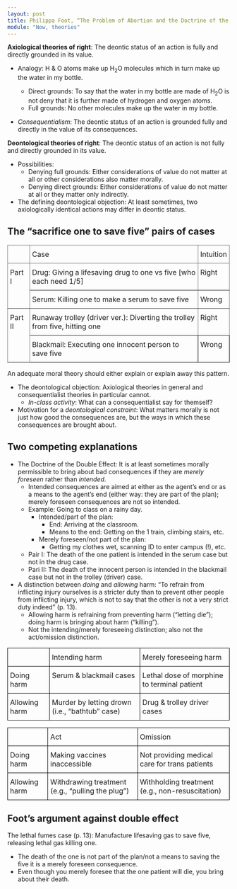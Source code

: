 ```yaml
---
layout: post
title: Philippa Foot, “The Problem of Abortion and the Doctrine of the Double Effect”
module: "Now, theories"
---
```


**Axiological theories of right**: The deontic status of an action is fully and directly grounded in its value.

- Analogy: H & O atoms make up H<sub>2</sub>O molecules which in turn make up the water in my bottle.
  - Direct grounds: To say that the water in my bottle are made of H<sub>2</sub>O is not deny that it is further made of hydrogen and oxygen atoms.
  - Full grounds: No other molecules make up the water in my bottle.

- *Consequentialism*: The deontic status of an action is grounded fully and directly in the value of its consequences.

**Deontological theories of right**: The deontic status of an action is not fully and directly grounded in its value.

- Possibilities:
  - Denying full grounds: Either considerations of value do not matter at all or other considerations also matter morally. 
  - Denying direct grounds: Either considerations of value do not matter at all or they matter only indirectly.
- The defining deontological objection: At least sometimes, two axiologically identical actions may differ in deontic status.

## The “sacrifice one to save five” pairs of cases

<style type="text/css">
.tg  {border-collapse:collapse;border-spacing:0;}
.tg td{border-color:black;border-style:solid;border-width:1px;
  overflow:hidden;padding:10px 5px;word-break:normal;}
.tg th{border-color:black;border-style:solid;border-width:1px;
  font-weight:normal;overflow:hidden;padding:10px 5px;word-break:normal;}
.tg .tg-0pky{border-color:inherit;text-align:left;vertical-align:top}
.tg .tg-0lax{text-align:left;vertical-align:top}
</style>
<table class="tg"><thead>
  <tr>
    <th class="tg-0pky"></th>
    <th class="tg-0pky">Case</th>
    <th class="tg-0pky">Intuition</th>
  </tr></thead>
<tbody>
  <tr>
    <td class="tg-0pky" rowspan="2">Part I</td>
    <td class="tg-0pky"><span style="font-weight:400;font-style:normal;text-decoration:none">Drug</span>: <span style="font-weight:400;font-style:normal;text-decoration:none">Giving a lifesaving drug to one vs five [who each need 1/5]</span></td>
    <td class="tg-0pky">Right</td>
  </tr>
  <tr>
    <td class="tg-0pky">Serum: Killing one to make a serum to save five</td>
    <td class="tg-0pky">Wrong</td>
  </tr>
  <tr>
    <td class="tg-0pky" rowspan="2">Part II</td>
    <td class="tg-0pky">Runaway trolley (driver ver.): Diverting the trolley from five, hitting one</td>
    <td class="tg-0pky">Right</td>
  </tr>
  <tr>
    <td class="tg-0lax">Blackmail: Executing one innocent person to save five</td>
    <td class="tg-0lax">Wrong</td>
  </tr>
</tbody></table>

An adequate moral theory should either explain or explain away this pattern.

- The deontological objection: Axiological theories in general and consequentialist theories in particular cannot.
  - *In-class activity*: What can a consequentialist say for themself?
- Motivation for a *deontological constraint*: What matters morally is not just how good the consequences are, but the ways in which these consequences are brought about.

## Two competing explanations

- The Doctrine of the Double Effect: It is at least sometimes morally permissible to bring about bad consequences if they are *merely foreseen* rather than *intended*.
  - Intended consequences are aimed at either as the agent’s end or as a means to the agent’s end (either way: they are part of the plan); merely foreseen consequences are not so intended.
  - Example: Going to class on a rainy day.
    - Intended/part of the plan:
      - End: Arriving at the classroom.
      - Means to the end: Getting on the 1 train, climbing stairs, etc.
    - Merely foreseen/not part of the plan:
      - Getting my clothes wet, scanning ID to enter campus (!), etc.
  - Pair I: The death of the one patient is intended in the serum case but not in the drug case.
  - Pari II: The death of the innocent person is intended in the blackmail case but not in the trolley (driver) case.
- A distinction between *doing* and *allowing* harm: “To refrain from inflicting injury ourselves is a stricter duty than to prevent other people from inflicting injury, which is not to say that the other is not a very strict duty indeed” (p. 13).
  - Allowing harm is refraining from preventing harm (“letting die”); doing harm is bringing about harm (“killing”).
  - Not the intending/merely foreseeing distinction; also not the act/omission distinction.

<style type="text/css">
.tg  {border-collapse:collapse;border-spacing:0;}
.tg td{border-color:black;border-style:solid;border-width:1px;
  overflow:hidden;padding:10px 5px;word-break:normal;}
.tg th{border-color:black;border-style:solid;border-width:1px;
  font-weight:normal;overflow:hidden;padding:10px 5px;word-break:normal;}
.tg .tg-0lax{text-align:left;vertical-align:top}
</style>
<table class="tg"><thead>
  <tr>
    <th class="tg-0lax"></th>
    <th class="tg-0lax">Intending harm</th>
    <th class="tg-0lax">Merely foreseeing harm</th>
  </tr></thead>
<tbody>
  <tr>
    <td class="tg-0lax">Doing harm</td>
    <td class="tg-0lax">Serum &amp; blackmail cases</td>
    <td class="tg-0lax">Lethal dose of morphine to terminal patient</td>
  </tr>
  <tr>
    <td class="tg-0lax">Allowing harm</td>
    <td class="tg-0lax">Murder by letting drown (i.e., “bathtub” case)</td>
    <td class="tg-0lax">Drug &amp; trolley driver cases</td>
  </tr>
</tbody>
</table>
<style type="text/css">
.tg  {border-collapse:collapse;border-spacing:0;}
.tg td{border-color:black;border-style:solid;border-width:1px;
  overflow:hidden;padding:10px 5px;word-break:normal;}
.tg th{border-color:black;border-style:solid;border-width:1px;
  font-weight:normal;overflow:hidden;padding:10px 5px;word-break:normal;}
.tg .tg-0lax{text-align:left;vertical-align:top}
</style>
<table class="tg"><thead>
  <tr>
    <th class="tg-0lax"></th>
    <th class="tg-0lax">Act</th>
    <th class="tg-0lax">Omission</th>
  </tr></thead>
<tbody>
  <tr>
    <td class="tg-0lax">Doing harm</td>
    <td class="tg-0lax">Making vaccines inaccessible</td>
    <td class="tg-0lax">Not providing medical care for trans patients</td>
  </tr>
  <tr>
    <td class="tg-0lax">Allowing harm</td>
    <td class="tg-0lax">Withdrawing treatment (e.g., “pulling the plug”)</td>
    <td class="tg-0lax">Withholding treatment (e.g., non-resuscitation)</td>
  </tr>
</tbody>
</table>

## Foot’s argument against double effect

The lethal fumes case (p. 13): Manufacture lifesaving gas to save five, releasing lethal gas killing one.

- The death of the one is not part of the plan/not a means to saving the five it is a merely foreseen consequence.
- Even though you merely foresee that the one patient will die, you bring about their death.